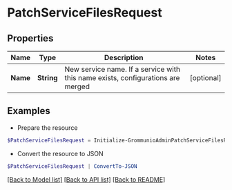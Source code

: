 # PatchServiceFilesRequest
## Properties

Name | Type | Description | Notes
------------ | ------------- | ------------- | -------------
**Name** | **String** | New service name. If a service with this name exists, configurations are merged | [optional] 

## Examples

- Prepare the resource
```powershell
$PatchServiceFilesRequest = Initialize-GrommunioAdminPatchServiceFilesRequest  -Name null
```

- Convert the resource to JSON
```powershell
$PatchServiceFilesRequest | ConvertTo-JSON
```

[[Back to Model list]](../README.md#documentation-for-models) [[Back to API list]](../README.md#documentation-for-api-endpoints) [[Back to README]](../README.md)

